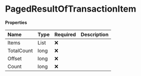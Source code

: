 # PagedResultOfTransactionItem

**Properties**

| Name       | Type                  | Required | Description |
| :--------- | :-------------------- | :------- | :---------- |
| Items      | List<TransactionItem> | ❌       |             |
| TotalCount | long                  | ❌       |             |
| Offset     | long                  | ❌       |             |
| Count      | long                  | ❌       |             |

<!-- This file was generated by liblab | https://liblab.com/ -->
